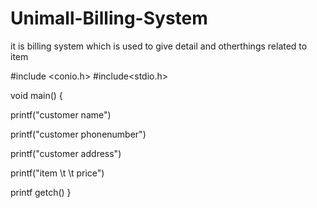 # Unimall-Billing-System
it is billing system which is used to give detail and otherthings related to item


#include <conio.h>
#include<stdio.h>

void main()
{

printf("customer name")

printf("customer phonenumber")

printf("customer address")

printf("item  \t \t price")

printf
getch()
}
